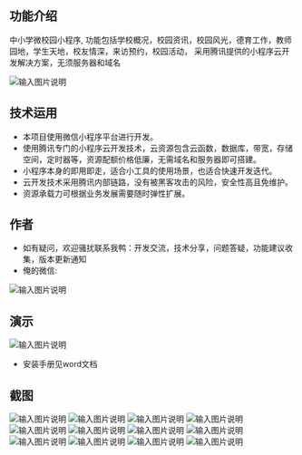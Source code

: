 ## 功能介绍 
    
中小学微校园小程序, 功能包括学校概况，校园资讯，校园风光，德育工作，教师园地，学生天地，校友情深，来访预约，校园活动，
采用腾讯提供的小程序云开发解决方案，无须服务器和域名

![输入图片说明](demo/2f7797fe6d6de727d52edac94b3319c.png)

## 技术运用
- 本项目使用微信小程序平台进行开发。
- 使用腾讯专门的小程序云开发技术，云资源包含云函数，数据库，带宽，存储空间，定时器等，资源配额价格低廉，无需域名和服务器即可搭建。
- 小程序本身的即用即走，适合小工具的使用场景，也适合快速开发迭代。
- 云开发技术采用腾讯内部链路，没有被黑客攻击的风险，安全性高且免维护。
- 资源承载力可根据业务发展需要随时弹性扩展。  

## 作者
- 如有疑问，欢迎骚扰联系我鸭：开发交流，技术分享，问题答疑，功能建议收集，版本更新通知
- 俺的微信:

![输入图片说明](https://gitee.com/naive2021/smartcollege/raw/master/demo/author.jpg)

## 演示

![输入图片说明](demo/2f7797fe6d6de727d52edac94b3319c.png)

- 安装手册见word文档


## 截图

![输入图片说明](demo/1645253302(1).png) 
![输入图片说明](demo/1645253319(1).png)
![输入图片说明](demo/1645253344(1).png)
![输入图片说明](demo/1645253359(1).png)
![输入图片说明](demo/image.png)
![输入图片说明](demo/1645253415(1).jpg)
![输入图片说明](demo/1645253431(1).png)
![输入图片说明](demo/1645253445(1).png)
![输入图片说明](demo/1645253466(1).png)
![输入图片说明](demo/1645253487(1).png)
![输入图片说明](demo/1645253509(1).png)
![输入图片说明](demo/1645253534(1).jpg)

